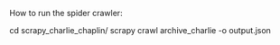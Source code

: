 How to run the spider crawler:

  cd scrapy_charlie_chaplin/
  scrapy crawl archive_charlie -o output.json
